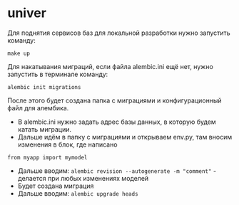 # univer

Для поднятия сервисов баз для локальной разработки нужно запустить команду:

``` code
make up
```

Для накатывания миграций, если файла alembic.ini ещё нет, нужно запустить в терминале команду:

``` code
alembic init migrations
```

После этого будет создана папка с миграциями и конфигурационный файл для алембика.

- В alembic.ini нужно задать адрес базы данных, в которую будем катать миграции.
- Дальше идём в папку с миграциями и открываем env.py, там вносим изменения в блок, где написано

``` code
from myapp import mymodel
```

- Дальше вводим: ```alembic revision --autogenerate -m "comment"``` - делается при любых изменениях моделей
- Будет создана миграция
- Дальше вводим: ```alembic upgrade heads```

